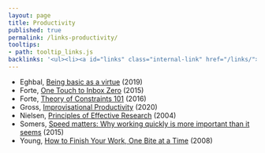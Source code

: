 ```yaml
---
layout: page
title: Productivity
published: true
permalink: /links-productivity/
tooltips: 
- path: tooltip_links.js
backlinks: '<ul><li><a id="links" class="internal-link" href="/links/">Links</a></li></ul>'
---
```


* Eghbal, [Being basic as a virtue](https://nadiaeghbal.com/basic) (2019)
* Forte, [One Touch to Inbox Zero](https://fortelabs.co/blog/one-touch-to-inbox-zero/) (2015)
* Forte, [Theory of Constraints 101](https://fortelabs.co/blog/theory-of-constraints-101-table-of-contents/) (2016)
* Gross, [Improvisational Productivity](https://dcgross.com/improvising-for-productivity/) (2020)
* Nielsen, [Principles of Effective Research](http://michaelnielsen.org/blog/principles-of-effective-research/) (2004)
* Somers, [Speed matters: Why working quickly is more important than it seems](https://jsomers.net/blog/speed-matters) (2015)
* Young, [How to Finish Your Work, One Bite at a Time](https://www.scotthyoung.com/blog/2008/04/08/how-to-finish-your-work-one-bite-at-a-time/) (2008)
